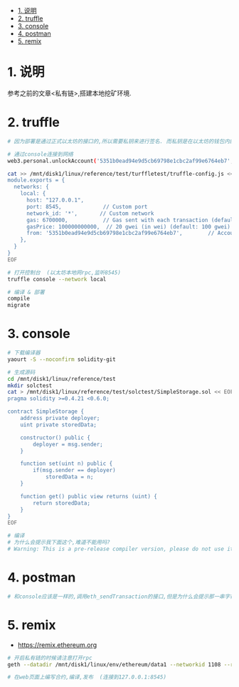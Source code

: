 <!-- TOC -->

- [1. 说明](#1-说明)
- [2. truffle](#2-truffle)
- [3. console](#3-console)
- [4. postman](#4-postman)
- [5. remix](#5-remix)

<!-- /TOC -->


<a id="markdown-1-说明" name="1-说明"></a>
# 1. 说明

参考之前的文章<私有链>,搭建本地挖矿环境.

<a id="markdown-2-truffle" name="2-truffle"></a>
# 2. truffle

```bash
# 因为部署是通过正式以太坊的接口的,所以需要私钥来进行签名. 而私钥是在以太坊的钱包内的,通过接口解锁指定私钥一段时间即可. 

# 通过console连接到网络
web3.personal.unlockAccount('5351b0ead94e9d5cb69798e1cbc2af99e6764eb7', '123456', 36000)

cat >> /mnt/disk1/linux/reference/test/turffletest/truffle-config.js << EOF
module.exports = {
  networks: {
    local: {
      host: "127.0.0.1",
      port: 8545,             // Custom port
      network_id: '*',       // Custom network
      gas: 6700000,           // Gas sent with each transaction (default: ~6700000)
      gasPrice: 100000000000,  // 20 gwei (in wei) (default: 100 gwei)
      from: '5351b0ead94e9d5cb69798e1cbc2af99e6764eb7',        // Account to send txs from (default: accounts[0])
    },
  }
}
EOF

# 打开控制台  (以太坊本地网rpc,监听8545)
truffle console --network local

# 编译 & 部署
compile
migrate
```

<a id="markdown-3-console" name="3-console"></a>
# 3. console

```bash
# 下载编译器
yaourt -S --noconfirm solidity-git

# 生成源码
cd /mnt/disk1/linux/reference/test
mkdir solctest
cat > /mnt/disk1/linux/reference/test/solctest/SimpleStorage.sol << EOF
pragma solidity >=0.4.21 <0.6.0;

contract SimpleStorage {
    address private deployer;
    uint private storedData;

    constructor() public {
        deployer = msg.sender;
    }

    function set(uint n) public {
        if(msg.sender == deployer)
            storedData = n;
    }

    function get() public view returns (uint) {
        return storedData;
    }
}
EOF

# 编译
# 为什么会提示我下面这个,难道不能用吗?
# Warning: This is a pre-release compiler version, please do not use it in production.
```


<a id="markdown-4-postman" name="4-postman"></a>
# 4. postman

```bash
# 和console应该是一样的,调用eth_sendTransaction的接口,但是为什么会提示那一串字符串?不能用吗
```

<a id="markdown-5-remix" name="5-remix"></a>
# 5. remix

* https://remix.ethereum.org

```bash
# 开启私有链的时候请注意打开rpc
geth --datadir /mnt/disk1/linux/env/ethereum/data1 --networkid 1108 --rpc --rpccorsdomain "*"

# 在web页面上编写合约,编译,发布  (连接到127.0.0.1:8545)
```
